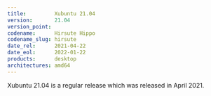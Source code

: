 ```yaml
---
title:         Xubuntu 21.04
version:       21.04
version_point:
codename:      Hirsute Hippo
codename_slug: hirsute
date_rel:      2021-04-22
date_eol:      2022-01-22
products:      desktop
architectures: amd64
---
```


Xubuntu 21.04 is a regular release which was released in April 2021.
